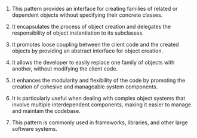 

1. This pattern provides an interface for creating families of related or dependent objects without specifying their concrete classes.

2. It encapsulates the process of object creation and delegates the responsibility of object instantiation to its subclasses.

3. It promotes loose coupling between the client code and the created objects by providing an abstract interface for object creation.

4. It allows the developer to easily replace one family of objects with another, without modifying the client code.

5. It enhances the modularity and flexibility of the code by promoting the creation of cohesive and manageable system components.

6. It is particularly useful when dealing with complex object systems that involve multiple interdependent components, making it easier to manage and maintain the codebase.

7. This pattern is commonly used in frameworks, libraries, and other large software systems.
